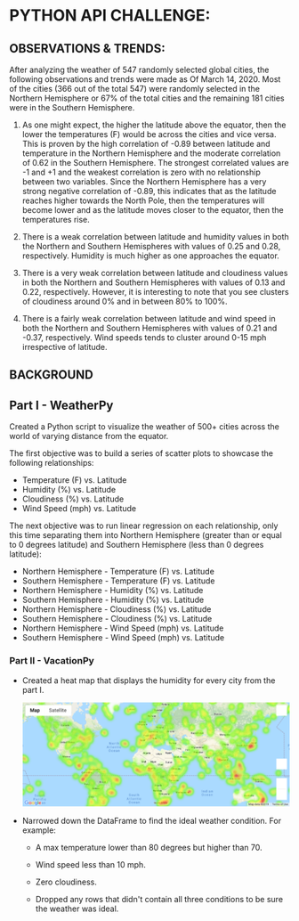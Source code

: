 # PYTHON API CHALLENGE:

## OBSERVATIONS & TRENDS:

After analyzing the weather of 547 randomly selected global cities, the following observations and trends were made as Of March 14, 2020.  Most of the cities (366 out of the total 547) were randomly selected in the Northern Hemisphere or 67% of the total cities and the remaining 181 cities were in the Southern Hemisphere.

1) As one might expect, the higher the latitude above the equator, then the lower the temperatures (F) would be across the cities and vice versa.  This is proven by the high correlation of -0.89 between latitude and temperature in the Northern Hemisphere and the moderate correlation of 0.62 in the Southern Hemisphere. The strongest correlated values are -1 and +1 and the weakest correlation is zero with no relationship between two variables.  Since the Northern Hemisphere has a very strong negative correlation of -0.89, this indicates that as the latitude reaches higher towards the North Pole, then the temperatures will become lower and as the latitude moves closer to the equator, then the temperatures rise.

2) There is a weak correlation between latitude and humidity values in both the Northern and Southern Hemispheres with values of 0.25 and 0.28, respectively.  Humidity is much higher as one approaches the equator.

3) There is a very weak correlation between latitude and cloudiness values in both the Northern and Southern Hemispheres with values of 0.13 and 0.22, respectively.  However, it is interesting to note that you see clusters of cloudiness around 0% and in between 80% to 100%.

4) There is a fairly weak correlation between latitude and wind speed in both the Northern and Southern Hemispheres with values of 0.21 and -0.37, respectively.  Wind speeds tends to cluster around 0-15 mph irrespective of latitude.




## BACKGROUND


## Part I - WeatherPy

Created a Python script to visualize the weather of 500+ cities across the world of varying distance from the equator. 

The first objective was to build a series of scatter plots to showcase the following relationships:

* Temperature (F) vs. Latitude
* Humidity (%) vs. Latitude
* Cloudiness (%) vs. Latitude
* Wind Speed (mph) vs. Latitude

The next objective was to run linear regression on each relationship, only this time separating them into Northern Hemisphere (greater than or equal to 0 degrees latitude) and Southern Hemisphere (less than 0 degrees latitude):

* Northern Hemisphere - Temperature (F) vs. Latitude
* Southern Hemisphere - Temperature (F) vs. Latitude
* Northern Hemisphere - Humidity (%) vs. Latitude
* Southern Hemisphere - Humidity (%) vs. Latitude
* Northern Hemisphere - Cloudiness (%) vs. Latitude
* Southern Hemisphere - Cloudiness (%) vs. Latitude
* Northern Hemisphere - Wind Speed (mph) vs. Latitude
* Southern Hemisphere - Wind Speed (mph) vs. Latitude

### Part II - VacationPy

* Created a heat map that displays the humidity for every city from the part I.

  ![heatmap](Images/heatmap.png)

* Narrowed down the DataFrame to find the ideal weather condition. For example:

  * A max temperature lower than 80 degrees but higher than 70.

  * Wind speed less than 10 mph.

  * Zero cloudiness.

  * Dropped any rows that didn't contain all three conditions to be sure the weather was ideal.